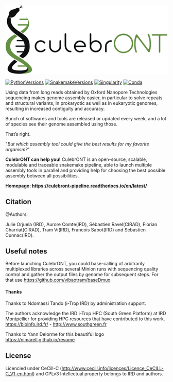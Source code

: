 
![Culebront Logo](./docs/source/SupplementaryFiles/culebront_logo.png)


[![PythonVersions](https://img.shields.io/badge/python-3.7%2B-blue)](https://www.python.org/downloads)
[![SnakemakeVersions](https://img.shields.io/badge/snakemake-≥5.10.0-brightgreen.svg?style=flat)](https://snakemake.readthedocs.io)
[![Singularity](https://img.shields.io/badge/singularity-≥3.3.0-7E4C74.svg)](https://sylabs.io/docs/)
[![Conda](https://img.shields.io/badge/conda-4.8.5%20-green)](https://docs.conda.io/projects/conda/en/latest/index.html)

Using data from long reads obtained by Oxford Nanopore Technologies sequencing makes genome assembly easier, in particular to solve repeats and structural variants, in prokaryotic as well as in eukaryotic genomes, resulting in increased contiguity and accuracy.

Bunch of softwares and tools are released or updated every week, and a lot of species see their genome assembled using those.

That’s right.

"*But which assembly tool could give the best results for my favorite organism?*"

**CulebrONT can help you!** CulebrONT is an open-source, scalable, modulable and traceable snakemake pipeline, able to launch multiple assembly tools in parallel and providing help for choosing the best possible assembly between all possibilities.

**Homepage: https://culebront-pipeline.readthedocs.io/en/latest/**

<a name="citation"></a>
## Citation

@Authors:

Julie Orjuela (IRD), Aurore Comte(IRD), Sébastien Ravel(CIRAD), Florian Charriat(CIRAD), Tram Vi(IRD), Francois Sabot(IRD) and Sébastien Cunnac(IRD).

<a name="notes"></a>

## Useful notes

Before launching CulebrONT, you could base-calling of arbitrarily multiplexed libraries across several Minion runs with sequencing quality control and gather the output files by genome for subsequent steps. For that use https://github.com/vibaotram/baseDmux.

#### Thanks

Thanks to Ndomassi Tando (i-Trop IRD) by administration support.

The authors acknowledge the IRD i-Trop HPC (South Green Platform) at IRD Montpellier for providing HPC resources that have contributed to this work. https://bioinfo.ird.fr/ - http://www.southgreen.fr

Thanks to Yann Delorme for this beautiful logo https://nimarell.github.io/resume

<a name="licence"></a>
## License
Licencied under CeCill-C (http://www.cecill.info/licences/Licence_CeCILL-C_V1-en.html) and GPLv3
Intellectual property belongs to IRD and authors.
